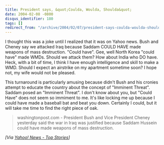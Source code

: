 ```yaml
---
title: President says, &quot;Coulda, Woulda, Shoulda&quot;
date: 2004-02-08 -0800
disqus_identifier: 180
tags: []
redirect_from: "/archive/2004/02/07/president-says-coulda-woulda-shoulda.aspx/"
---
```


I thought this was a joke until I realized that it was on Yahoo news.
Bush and Cheney say we attacked Iraq because Saddam COULD HAVE made
weapons of mass destruction. "Could have". Gee, well North Korea "could
have" made WMDs. Should we attack them? How about India who DO have.
Heck, with a bit of time, I think I have enough intelligence and skill
to make a WMD. Should I expect an airstrike on my apartment sometime
soon? I hope not, my wife would not be pleased.

This turnaround is particularly amusing because didn't Bush and his
cronies attempt to educate the country about the concept of "Imminent
Threat". Saddam posed an "Imminent Threat". I don't know about you, but
"Could Have" does not seem so immiment to me. It's like locking me up
because I could have made a baseball bat and beat you down. Certainly I
could, but it will take me time to find the right piece of oak.

> washingtonpost.com - President Bush and Vice President Cheney
> yesterday said the war in Iraq was justified because Saddam Hussein
> could have made weapons of mass destruction.

*[Via [Yahoo! News - Top
Stories](http://us.rd.yahoo.com/dailynews/rss/716/*http://story.news.yahoo.com/news?tmpl=story2&u=/washpost/20040208/ts_washpost/a22301_2004feb7)]*

